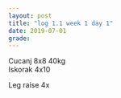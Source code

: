 ```yaml
---
layout: post
title: "log 1.1 week 1 day 1"
date: 2019-07-01
grade:
---
```


Cucanj 8x8 40kg  
Iskorak 4x10  

Leg raise 4x  
